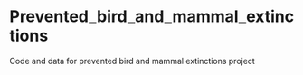 # Prevented_bird_and_mammal_extinctions
Code and data for prevented bird and mammal extinctions project
